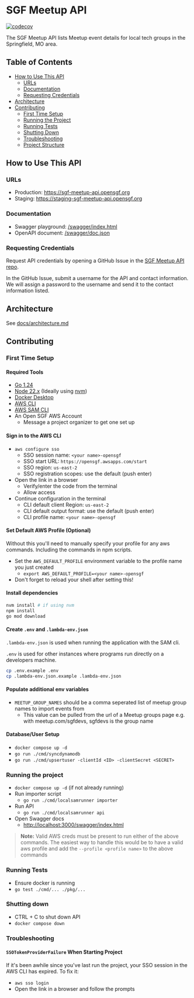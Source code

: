 # SGF Meetup API

[![codecov](https://codecov.io/gh/Open-SGF/sgf-meetup-api/graph/badge.svg?token=1OICD52I00)](https://codecov.io/gh/Open-SGF/sgf-meetup-api)

The SGF Meetup API lists Meetup event details for local tech groups in the Springfield, MO area.

## Table of Contents
- [How to Use This API](#how-to-use-this-api)
    - [URLs](#urls)
	- [Documentation](#documentation)
	- [Requesting Credentials](#requesting-credentials)
- [Architecture](#architecture)
- [Contributing](#contributing)
	- [First Time Setup](#first-time-setup)
	- [Running the Project](#running-the-project)
    - [Running Tests](#running-testsc)
	- [Shutting Down](#shutting-down)
	- [Troubleshooting](#troubleshooting)
    - [Project Structure](#project-structure)

## How to Use This API

### URLs

- Production: https://sgf-meetup-api.opensgf.org
- Staging: https://staging-sgf-meetup-api.opensgf.org

### Documentation

- Swagger playground: [/swagger/index.html](https://sgf-meetup-api.opensgf.org/swagger/index.html)
- OpenAPI document: [/swagger/doc.json](https://sgf-meetup-api.opensgf.org/swagger/doc.json)

### Requesting Credentials

Request API credentials by opening a GitHub Issue in the [SGF Meetup API repo](https://github.com/Open-SGF/sgf-meetup-api/issues/).

In the GitHub Issue, submit a username for the API and contact information.  We will assign a password to the username and send it to the contact information listed.

## Architecture

See [docs/architecture.md](./docs/architecture.md)

## Contributing

### First Time Setup

#### Required Tools
- [Go 1.24](https://go.dev/dl/)
- [Node 22.x](https://nodejs.org) (Ideally using [nvm](https://github.com/nvm-sh/nvm))
- [Docker Desktop](https://www.docker.com/products/docker-desktop/)
- [AWS CLI](https://docs.aws.amazon.com/cli/latest/userguide/getting-started-install.html)
- [AWS SAM CLI](https://docs.aws.amazon.com/serverless-application-model/latest/developerguide/install-sam-cli.html)
- An Open SGF AWS Account
	- Message a project organizer to get one set up

#### Sign in to the AWS CLI
- `aws configure sso`
  - SSO session name: `<your name>-opensgf`
  - SSO start URL: `https://opensgf.awsapps.com/start`
  - SSO region: `us-east-2`
  - SSO registration scopes: use the default (push enter)
- Open the link in a browser
  - Verify/enter the code from the terminal
  - Allow access
- Continue configuration in the terminal
  - CLI default client Region: `us-east-2`
  - CLI default output format: use the default (push enter)
  - CLI profile name: `<your name>-opensgf`

#### Set Default AWS Profile (Optional)
Without this you'll need to manually specify your profile for any aws commands.
Including the commands in npm scripts.
- Set the `AWS_DEFAULT_PROFILE` environment variable to the profile name you just created
  - `export AWS_DEFAULT_PROFILE=<your name>-opensgf`
- Don't forget to reload your shell after setting this!

#### Install dependencies
```bash
nvm install # if using nvm
npm install
go mod download
```

#### Create `.env` and `.lambda-env.json`

`.lambda-env.json` is used when running the application with the SAM cli.

`.env` is used for other instances where programs run directly on a developers machine. 

```bash
cp .env.example .env
cp .lambda-env.json.example .lambda-env.json
```

#### Populate additional env variables
- `MEETUP_GROUP_NAMES` should be a comma seperated list of meetup group names to import events from
  - This value can be pulled from the url of a Meetup groups page e.g. with meetup.com/sgfdevs, sgfdevs is the group name

#### Database/User Setup
- `docker compose up -d`
- `go run ./cmd/syncdynamodb`
- `go run ./cmd/upsertuser -clientId <ID> -clientSecret <SECRET>`

### Running the project
- `docker compose up -d` (if not already running)
- Run importer script
  - `go run ./cmd/localsamrunner importer`
- Run API
  - `go run ./cmd/localsamrunner api`
- Open Swagger docs
  - [http://localhost:3000/swagger/index.html](http://localhost:3000/swagger/index.html)

> **Note:** Valid AWS creds must be present to run either of the above commands.
The easiest way to handle this would be to have a valid aws profile and add the `--profile <profile name>` to the above commands

### Running Tests
- Ensure docker is running
- `go test ./cmd/... ./pkg/...`

### Shutting down
- CTRL + C to shut down API
- `docker compose down`

### Troubleshooting

#### `SSOTokenProviderFailure` When Starting Project
If it's been awhile since you've last run the project, your SSO session in the AWS CLI has expired.
To fix it:
- `aws sso login`
- Open the link in a browser and follow the prompts
